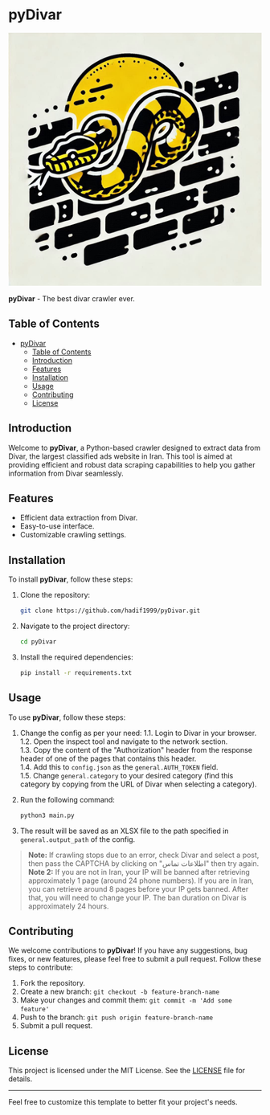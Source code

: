 # pyDivar

![pyDivar Icon](pics/icon.jpg)

**pyDivar** - The best divar crawler ever.

## Table of Contents

- [pyDivar](#pydivar)
  - [Table of Contents](#table-of-contents)
  - [Introduction](#introduction)
  - [Features](#features)
  - [Installation](#installation)
  - [Usage](#usage)
  - [Contributing](#contributing)
  - [License](#license)

## Introduction

Welcome to **pyDivar**, a Python-based crawler designed to extract data from Divar, the largest classified ads website in Iran. This tool is aimed at providing efficient and robust data scraping capabilities to help you gather information from Divar seamlessly.

## Features

- Efficient data extraction from Divar.
- Easy-to-use interface.
- Customizable crawling settings.

## Installation

To install **pyDivar**, follow these steps:

1. Clone the repository:
    ```sh
    git clone https://github.com/hadif1999/pyDivar.git
    ```

2. Navigate to the project directory:
    ```sh
    cd pyDivar
    ```

3. Install the required dependencies:
    ```sh
    pip install -r requirements.txt
    ```

## Usage

To use **pyDivar**, follow these steps:

1. Change the config as per your need:
    1.1. Login to Divar in your browser.
    <br>
    1.2. Open the inspect tool and navigate to the network section.
    <br>
    1.3. Copy the content of the "Authorization" header from the response header of one of the pages that contains this header.
    <br>
    1.4. Add this to `config.json` as the `general.AUTH_TOKEN` field.
    <br>
    1.5. Change `general.category` to your desired category (find this category by copying from the URL of Divar when selecting a category).
    <br>
2. Run the following command:
    ```sh
    python3 main.py
    ```

3. The result will be saved as an XLSX file to the path specified in `general.output_path` of the config.

> **Note:** If crawling stops due to an error, check Divar and select a post, then pass the CAPTCHA by clicking on "اطلاعات تماس" then try again.
> **Note 2:** If you are not in Iran, your IP will be banned after retrieving approximately 1 page (around 24 phone numbers).
> If you are in Iran, you can retrieve around 8 pages before your IP gets banned. After that, you will need to change your IP. The ban duration on Divar is approximately 24 hours.

## Contributing

We welcome contributions to **pyDivar**! If you have any suggestions, bug fixes, or new features, please feel free to submit a pull request. Follow these steps to contribute:

1. Fork the repository.
2. Create a new branch: `git checkout -b feature-branch-name`
3. Make your changes and commit them: `git commit -m 'Add some feature'`
4. Push to the branch: `git push origin feature-branch-name`
5. Submit a pull request.

## License

This project is licensed under the MIT License. See the [LICENSE](LICENSE) file for details.

---

Feel free to customize this template to better fit your project's needs.
